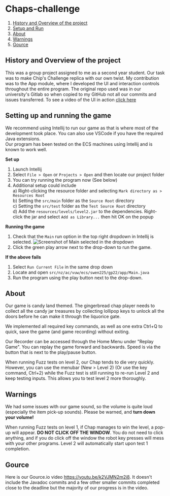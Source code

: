 # Chaps-challenge

1. [History and Overview of the project](https://gitlab.ecs.vuw.ac.nz/course-work/swen225/2022/project1/t3/chaps-challenge#history-and-overview-of-the-project)
2. [Setup and Run](https://gitlab.ecs.vuw.ac.nz/course-work/swen225/2022/project1/t3/chaps-challenge#setting-up-and-running-the-game)
3. [About](https://gitlab.ecs.vuw.ac.nz/course-work/swen225/2022/project1/t3/chaps-challenge#about)
4. [Warnings](https://gitlab.ecs.vuw.ac.nz/course-work/swen225/2022/project1/t3/chaps-challenge#warnings)
5. [Gource](https://gitlab.ecs.vuw.ac.nz/course-work/swen225/2022/project1/t3/chaps-challenge#gource)

## History and Overview of the project

This was a group project assigned to me as a second year student. Our task was to make Chip's Challenge replica with our own twist. My contribution was to the App module, where I developed the UI and interaction controls throughout the entire program. The original repo used was in our university's Gitlab so when copied to my GitHub not all our commits and issues transferred. To see a video of the UI in action [click here](https://vimeo.com/885898651?share=copy)

## Setting up and running the game

We recommend using Intellij to run our game as that is where most of the development took place. You can also use VSCode if you have the required Java extensions.  
Our program has been tested on the ECS machines using Intellij and is known to work well.

**Set up**
1. Launch Intellij  
2. Select `File > Open` or `Projects > Open` and then locate our project folder  
3. You can try running the program now (See below)  
4. Additional setup could include  
    a) Right-clicking the resource folder and selecting `Mark directory as > Resources Root`  
    b) Setting the `src/main` folder as the `Source Root` directory  
    c) Setting the `src/test` folder as the `Test Source Root` directory  
    d) Add the `resources/levels/level2.jar` to the dependencies. Right-click the jar and select `Add as Library...` then hit OK on the popup  

**Running the game**
1. Check that the `Main` run option in the top right dropdown in Intellij is selected. ![Screenshot of Main selected in the dropdown](https://cdn.discordapp.com/attachments/863945726492540979/1030387855467495475/unknown.png)
2. Click the green play arrow next to the drop-down to run the game.


**If the above fails**
1. Select `Run Current File` in the same drop down
2. Locate and open `src/nz/ac/vuw/ecs/swen225/gp22/app/Main.java`
3. Run the program using the play button next to the drop-down.


## About

Our game is candy land themed. The gingerbread chap player needs to collect all the candy jar treasures by collecting lollipop keys to unlock all the doors before he can make it through the liquorice gate. 

We implemented all required key commands, as well as one extra Ctrl+Q to quick, save the game (and game recording) without exiting. 

Our Recorder can be accessed through the Home Menu under "Replay Game". You can replay the game forward and backwards. Speed is via the button that is next to the play/pause button. 

When running Fuzz tests on level 2, our Chap tends to die very quickly. However, you can use the menubar (New > Level 2) (Or use the key command, Ctrl+2) while the Fuzz test is still running to re-run Level 2 and keep testing inputs. This allows you to test level 2 more thoroughly. 

## Warnings

We had some issues with our game sound, so the volume is quite loud (especially the item pick-up sounds). Please be warned, and **turn down your volume!**

When running Fuzz tests on level 1, if Chap manages to win the level, a pop-up will appear. **DO NOT CLICK OFF THE WINDOW**. You do not need to click anything, and if you do click off the window the robot key presses will mess with your other programs. Level 2 will automatically start upon test 1 completion. 


## Gource

Here is our Gource.io video https://youtu.be/k2VJMN2m2i8. It doesn't include the Javadoc commits and a few other smaller commits completed close to the deadline but the majority of our progress is in the video.
